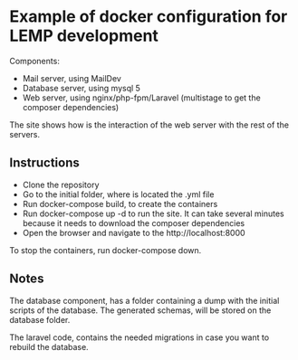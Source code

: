 # Example of docker configuration for LEMP development

Components:
- Mail server, using MailDev
- Database server, using mysql 5
- Web server, using nginx/php-fpm/Laravel (multistage to get the composer dependencies)

The site shows how is the interaction of the web server with the rest of the servers.

## Instructions ##

- Clone the repository
- Go to the initial folder, where is located the .yml file
- Run docker-compose build, to create the containers
- Run docker-compose up -d to run the site. It can take several minutes because it needs to download the composer dependencies
- Open the browser and navigate to the http://localhost:8000

To stop the containers, run docker-compose down.

## Notes ##

The database component, has a folder containing a dump with the initial scripts of the database. The generated schemas, will be stored on the database folder.

The laravel code, contains the needed migrations in case you want to rebuild the database.
